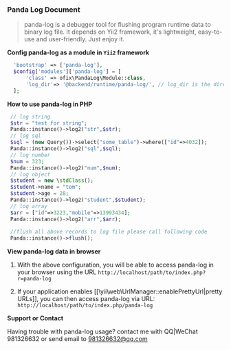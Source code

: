 ### Panda Log Document

> panda-log is a debugger tool for flushing program runtime data to binary log file.
 It depends on Yii2 framework, it's lightweight, easy-to-use and user-friendly. Just enjoy it.
 
**Config panda-log as a module in `Yii2`  framework**
```php 
  'bootstrap' => ['panda-log'],
  $config['modules']['panda-log'] = [
      'class' => ofix\PandaLog\Module::class,
      'log_dir'=> '@backend/runtime/panda-log/', // log_dir is the directory panda-log files located on
  ];
```

**How to use panda-log in PHP**
```php
 // log string
 $str = "test for string";
 Panda::instance()->log2("str",$str);
 // log sql
 $sql = (new Query())->select("some_table")->where(["id"=>4032]);
 Panda::instance()->log2("sql",$sql);
 // log number
 $num = 323;
 Panda::instance()->log2("num",$num);
 // log object
 $student = new \stdClass();
 $student->name = "tom";
 $student->age = 28;
 Panda::instance()->log2("student",$student);
 // log array
 $arr = ["id"=>3223,"mobile"=>13993434];
 Panda::instance()->log2("arr",$arr);
 
 //flush all above records to log file please call following code
 Panda::instance()->flush();
```

**View panda-log data in browser**
1. With the above configuration, you will be able to access panda-log in your browser using
 the URL `http://localhost/path/to/index.php?r=panda-log`

2. If your application enables [[\yii\web\UrlManager::enablePrettyUrl|pretty URLs]],
you can then access panda-log via URL: `http://localhost/path/to/index.php/panda-log`


**Support or Contact**

Having trouble with panda-log usage? contact me with QQ|WeChat 981326632 or send email to 981326632@qq.com
